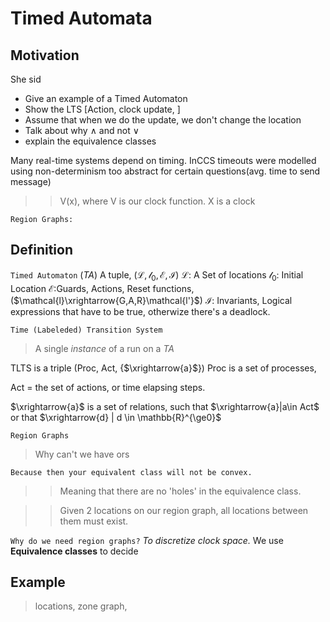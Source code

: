 # Timed Automata
## Motivation
She sid
- Give an example of a Timed Automaton
- Show the LTS [Action, clock update, ] 
- Assume that when we do the update, we don't change the location
- Talk about why $\wedge$ and not $\vee$
- explain the equivalence classes

Many real-time systems depend on timing. 
InCCS timeouts were modelled using non-determinism
too abstract for certain questions(avg. time to send message)




>> V(x), where V is our clock function. X is a clock

`Region Graphs:`

## Definition


`Timed Automaton` (*TA*)
A tuple, $(\mathcal{L, l_{0}, E, I})$
$\mathcal{L}$: A Set of locations
$\mathcal{l_{0}}$: Initial Location
$\mathcal{E}$:Guards, Actions, Reset functions, ($\mathcal{l}\xrightarrow{G,A,R}\mathcal{l'}$)
$\mathcal{I}$: Invariants, Logical expressions that have to be true, otherwize there's  a deadlock.


`Time (Labeleded) Transition System`
> A single *instance* of a run on a *TA*

TLTS is a triple (Proc, Act, {$\xrightarrow{a}$})
Proc is a set of processes,

Act = the set of actions, or time elapsing steps.

$\xrightarrow{a}$ is a set of relations,
such that $\xrightarrow{a}|a\in Act$
or that $\xrightarrow{d} | d \in \mathbb{R}^{\ge0}$


`Region Graphs`



> Why can't we have ors

`Because then your equivalent class will not be convex.`

>> Meaning that there are no 'holes' in the equivalence class.

>> Given 2 locations on our region graph, all locations between them must exist.

`Why do we need region graphs?`
*To discretize clock space.*
We use **Equivalence classes** to decide 


## Example

> locations, zone graph,